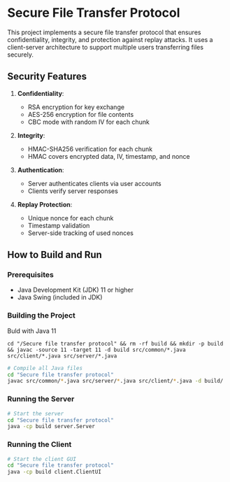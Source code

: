 # Secure File Transfer Protocol

This project implements a secure file transfer protocol that ensures confidentiality, integrity, and protection against replay attacks. It uses a client-server architecture to support multiple users transferring files securely.

## Security Features

1. **Confidentiality**:

   - RSA encryption for key exchange
   - AES-256 encryption for file contents
   - CBC mode with random IV for each chunk
2. **Integrity**:

   - HMAC-SHA256 verification for each chunk
   - HMAC covers encrypted data, IV, timestamp, and nonce
3. **Authentication**:

   - Server authenticates clients via user accounts
   - Clients verify server responses
4. **Replay Protection**:

   - Unique nonce for each chunk
   - Timestamp validation
   - Server-side tracking of used nonces

## How to Build and Run

### Prerequisites

- Java Development Kit (JDK) 11 or higher
- Java Swing (included in JDK)

### Building the Project

Buld with Java 11

```bas
cd "/Secure file transfer protocol" && rm -rf build && mkdir -p build && javac -source 11 -target 11 -d build src/common/*.java src/client/*.java src/server/*.java
```

```bash
# Compile all Java files
cd "Secure file transfer protocol"
javac src/common/*.java src/server/*.java src/client/*.java -d build/
```

### Running the Server

```bash
# Start the server
cd "Secure file transfer protocol"
java -cp build server.Server
```

### Running the Client

```bash
# Start the client GUI
cd "Secure file transfer protocol"
java -cp build client.ClientUI
```

